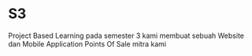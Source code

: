 # S3
Project Based Learning pada semester 3 kami membuat sebuah Website dan Mobile Application Points Of Sale mitra kami
